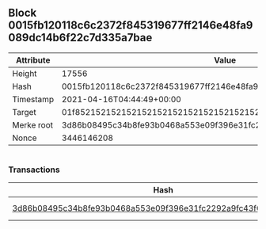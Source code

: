 ## Block 0015fb120118c6c2372f845319677ff2146e48fa9089dc14b6f22c7d335a7bae

Attribute | Value
--- | ---
Height | 17556
Hash | 0015fb120118c6c2372f845319677ff2146e48fa9089dc14b6f22c7d335a7bae
Timestamp | 2021-04-16T04:44:49+00:00
Target | 01f8521521521521521521521521521521521521521521521521521521521521
Merke root | 3d86b08495c34b8fe93b0468a553e09f396e31fc2292a9fc43f0c32f6ddaf3fd
Nonce | 3446146208

```

```

### Transactions

Hash | Amount
--- | ---
[3d86b08495c34b8fe93b0468a553e09f396e31fc2292a9fc43f0c32f6ddaf3fd](3d86b08495c34b8fe93b0468a553e09f396e31fc2292a9fc43f0c32f6ddaf3fd.md) | 10.00000000 SKEPTI 
